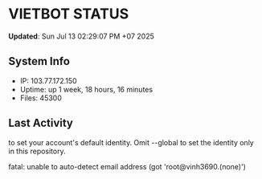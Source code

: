 # VIETBOT STATUS
**Updated**: Sun Jul 13 02:29:07 PM +07 2025

## System Info
- IP: 103.77.172.150
- Uptime: up 1 week, 18 hours, 16 minutes
- Files: 45300

## Last Activity

to set your account's default identity.
Omit --global to set the identity only in this repository.

fatal: unable to auto-detect email address (got 'root@vinh3690.(none)')
